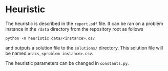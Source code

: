 # Heuristic

The heuristic is described in the `report.pdf` file. It can be ran on a problem
instance in the `/data` directory from the repository root as follows
```
python -m heuristic data/<instance>.csv
```
and outputs a solution file to the `solutions/` directory. This solution file
will be named `oracs_<problem instance>.csv`.

The heuristic parameters can be changed in `constants.py`.
